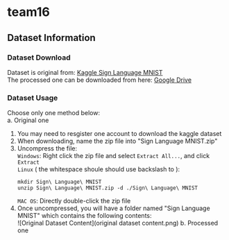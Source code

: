 # team16
## Dataset Information
### Dataset Download
Dataset is original from: [Kaggle Sign Language MNIST](https://www.kaggle.com/datasets/datamunge/sign-language-mnist)  
The processed one can be downloaded from here: [Google Drive](https://drive.google.com/drive/folders/1qqG8eZ96EcRoO-1jaVLY1na6iS3iUi2T?usp=sharing)
### Dataset Usage
Choose only one method below:  
a. Original one  
1. You may need to resgister one account to download the kaggle dataset
2. When downloading, name the zip file into "Sign Language MNIST.zip"
3. Uncompress the file:  
    `Windows`: Right click the zip file and select `Extract All...`, and click `Extract`  
    `Linux` ( the whitespace shoule should use backslash to ):
    ```
    mkdir Sign\ Language\ MNIST
    unzip Sign\ Language\ MNIST.zip -d ./Sign\ Language\ MNIST
    ```
    `MAC OS`: Directly double-click the zip file
4. Once uncompressed, you will have a folder named "Sign Language MNIST" which contains the following contents:  
![Original Dataset Content](original dataset content.png)
b. Processed one  
